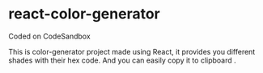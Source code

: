 # react-color-generator
Coded on CodeSandbox

This is color-generator project made using React, it provides you different shades with their hex code. And you can easily copy it to clipboard .
